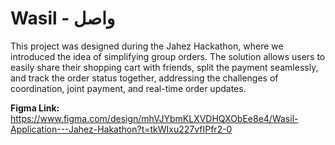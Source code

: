 # Wasil - واصل

This project was designed during the Jahez Hackathon, where we introduced the idea of simplifying group orders.
The solution allows users to easily share their shopping cart with friends, split the payment seamlessly, and track the order status together, addressing the challenges of coordination, joint payment, and real-time order updates.


**Figma Link:** https://www.figma.com/design/mhVJYbmKLXVDHQXObEe8e4/Wasil-Application---Jahez-Hakathon?t=tkWIxu227vfIPfr2-0
